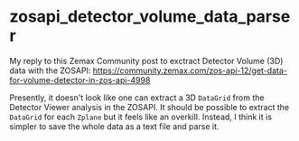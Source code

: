 # zosapi_detector_volume_data_parser

My reply to this Zemax Community post to exctract Detector Volume (3D) data with the ZOSAPI: https://community.zemax.com/zos-api-12/get-data-for-volume-detector-in-zos-api-4998

Presently, it doesn't look like one can extract a 3D ```DataGrid``` from the Detector Viewer analysis in the ZOSAPI. It should be possible to extract the ```DataGrid``` for each ```Zplane``` but it feels like an overkill. Instead, I think it is simpler to save the whole data as a text file and parse it.
